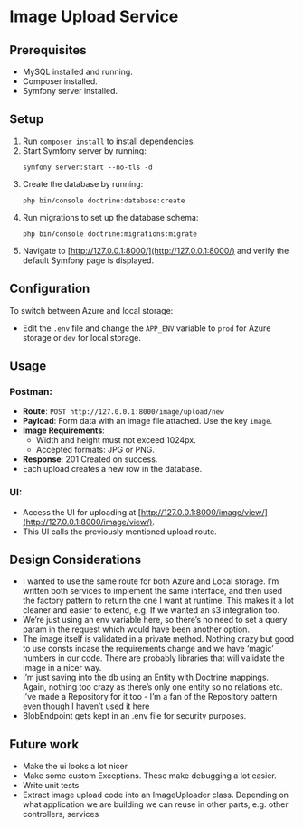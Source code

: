 # Image Upload Service

## Prerequisites

- MySQL installed and running.
- Composer installed.
- Symfony server installed.

## Setup

1. Run `composer install` to install dependencies.
2. Start Symfony server by running:
   ```
   symfony server:start --no-tls -d
   ```
3. Create the database by running:
   ```
   php bin/console doctrine:database:create
   ```
4. Run migrations to set up the database schema:
   ```
   php bin/console doctrine:migrations:migrate
   ```
5. Navigate to [http://127.0.0.1:8000/](http://127.0.0.1:8000/) and verify the default Symfony page is displayed.

## Configuration

To switch between Azure and local storage:

- Edit the `.env` file and change the `APP_ENV` variable to `prod` for Azure storage or `dev` for local storage.

## Usage

### Postman:

- **Route**: `POST http://127.0.0.1:8000/image/upload/new`
- **Payload**: Form data with an image file attached. Use the key `image`.
- **Image Requirements**:
  - Width and height must not exceed 1024px.
  - Accepted formats: JPG or PNG.
- **Response**: 201 Created on success.
- Each upload creates a new row in the database.

### UI:

- Access the UI for uploading at [http://127.0.0.1:8000/image/view/](http://127.0.0.1:8000/image/view/).
- This UI calls the previously mentioned upload route.

## Design Considerations

- I wanted to use the same route for both Azure and Local storage. I’m written both services to implement the same interface, and then used the factory pattern to return the one I want at runtime. This makes it a lot cleaner and easier to extend, e.g. If we wanted an s3 integration too.  
- We’re just using an env variable here, so there’s no need to set a query param in the request which would have been another option. 
- The image itself is validated in a private method. Nothing crazy but good to use consts incase the requirements change and we have ‘magic’ numbers in our code. There are probably libraries that will validate the image in a nicer way. 
- I’m just saving into the db using an Entity with Doctrine mappings. Again, nothing too crazy as there’s only one entity so no relations etc. I’ve made a Repository for it too - I’m a fan of the Repository pattern even though I haven’t used it here
- BlobEndpoint gets kept in an .env file for security purposes.

## Future work

- Make the ui looks a lot nicer 
- Make some custom Exceptions. These make debugging a lot easier. 
- Write unit tests
- Extract image upload code into an ImageUploader class. Depending on what application we are building we can reuse in other parts, e.g. other controllers, services

